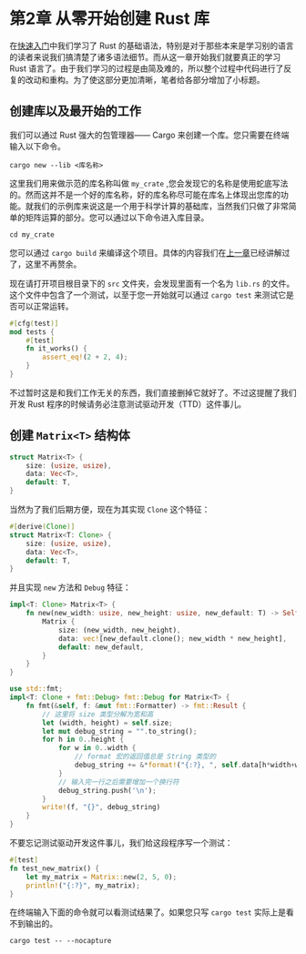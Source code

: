 # 第2章 从零开始创建 Rust 库

在[快速入门](https://3442853561.gitbooks.io/rustcasestudymanual/content/chapter1.html)中我们学习了 Rust 的基础语法，特别是对于那些本来是学习别的语言的读者来说我们搞清楚了诸多语法细节。而从这一章开始我们就要真正的学习 Rust 语言了。由于我们学习的过程是由简及难的，所以整个过程中代码进行了反复的改动和重构。为了使这部分更加清晰，笔者给各部分增加了小标题。

## 创建库以及最开始的工作

我们可以通过 Rust 强大的包管理器—— Cargo 来创建一个库。您只需要在终端输入以下命令。

```shell
cargo new --lib <库名称>
```

这里我们用来做示范的库名称叫做 ```my_crate``` ,您会发现它的名称是使用蛇底写法的。然而这并不是一个好的库名称，好的库名称尽可能在库名上体现出您库的功能。就我们的示例库来说这是一个用于科学计算的基础库，当然我们只做了非常简单的矩阵运算的部分。您可以通过以下命令进入库目录。

```shell
cd my_crate
```

您可以通过 ```cargo build``` 来编译这个项目。具体的内容我们在[上一章](https://3442853561.gitbooks.io/rustcasestudymanual/content/chapter1.html)已经讲解过了，这里不再赘余。

现在请打开项目根目录下的 ```src``` 文件夹，会发现里面有一个名为 ```lib.rs``` 的文件。这个文件中包含了一个测试，以至于您一开始就可以通过 ```cargo test``` 来测试它是否可以正常运转。

```rust
#[cfg(test)]
mod tests {
    #[test]
    fn it_works() {
        assert_eq!(2 + 2, 4);
    }
}
```

不过暂时这是和我们工作无关的东西，我们直接删掉它就好了。不过这提醒了我们开发 Rust 程序的时候请务必注意测试驱动开发（TTD）这件事儿。

## 创建 ```Matrix<T>``` 结构体

```rust
struct Matrix<T> {
    size: (usize, usize),
    data: Vec<T>,
    default: T,
}
```

当然为了我们后期方便，现在为其实现 ```Clone``` 这个特征：

```rust
#[derive(Clone)]
struct Matrix<T: Clone> {
    size: (usize, usize),
    data: Vec<T>,
    default: T,
}
```

并且实现 ```new``` 方法和 ```Debug``` 特征：

```rust
impl<T: Clone> Matrix<T> {
    fn new(new_width: usize, new_height: usize, new_default: T) -> Self {
        Matrix {
            size: (new_width, new_height),
            data: vec![new_default.clone(); new_width * new_height],
            default: new_default,
        }
    }
}

use std::fmt;
impl<T: Clone + fmt::Debug> fmt::Debug for Matrix<T> {
    fn fmt(&self, f: &mut fmt::Formatter) -> fmt::Result {
        // 这里将 size 类型分解为宽和高
        let (width, height) = self.size;
        let mut debug_string = "".to_string();
        for h in 0..height {
            for w in 0..width {
                // format 宏的返回值总是 String 类型的
                debug_string += &*format!("{:?}, ", self.data[h*width+w]);
            }
            // 输入完一行之后需要增加一个换行符
            debug_string.push('\n');
        }  
        write!(f, "{}", debug_string)
    }
}
```

不要忘记测试驱动开发这件事儿，我们给这段程序写一个测试：

```rust
#[test]
fn test_new_matrix() {
    let my_matrix = Matrix::new(2, 5, 0);
    println!("{:?}", my_matrix);
}
```

在终端输入下面的命令就可以看测试结果了。如果您只写 ```cargo test``` 实际上是看不到输出的。

```shell
cargo test -- --nocapture
```